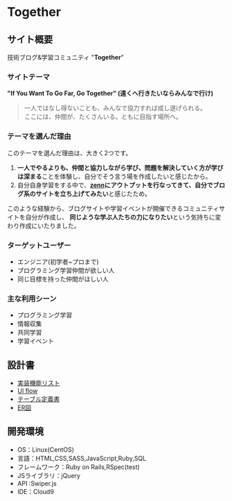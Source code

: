 # Together

## サイト概要

技術ブログ&学習コミュニティ "**Together**"

### サイトテーマ

**"If You Want To Go Far, Go Together" (遠くへ行きたいならみんなで行け)**

> 一人ではなし得ないことも、みんなで協力すれば成し遂げられる。<br>
ここには、仲間が、たくさんいる。ともに目指す場所へ。<br>

### テーマを選んだ理由

このテーマを選んだ理由は、大きく2つです。

1. **一人でやるよりも、仲間と協力しながら学び、問題を解決していく方が学びは深まる**ことを体験し、自分でそう言う場を作成したいと感じたから。
2. 自分自身学習をする中で、**[zenn](https://zenn.dev/)にアウトプットを行なってきて、自分でブログ系のサイトを立ち上げてみたい**と感じたため。

このような経験から、ブログサイトや学習イベントが開催できるコミュニティサイトを自分が作成し、
**同じような学ぶ人たちの力になりたい**という気持ちに変わり作成にいたりました。

### ターゲットユーザー

- エンジニア(初学者~プロまで)
- プログラミング学習仲間が欲しい人
- 同じ目標を持った仲間がほしい人

### 主な利用シーン

- プログラミング学習
- 情報収集
- 共同学習
- 学習イベント

## 設計書

- <a href="https://docs.google.com/spreadsheets/d/1vkAdKpy6GbZzzjjsnF19vyWcAdmiroLLOuXYoJs-Rj8/edit#gid=885378170" target="_blank">実装機能リスト<a>
- [UI flow](https://drive.google.com/file/d/1LjfFfMSbh0sh-1oTt-0BE_L5U8Nn4Mtk/view?usp=sharing)<br>
- [テーブル定義書](https://docs.google.com/spreadsheets/d/1N7G1s3Di0b0VrLpVU6wXEhB8krQ56zkRehrSucyjqvk/edit#gid=0)
- [ER図](https://drive.google.com/file/d/1VDebBeqTqvX0Lluf8hSEUq-5NYjuP8tw/view?usp=sharing)

## 開発環境

- OS：Linux(CentOS)
- 言語：HTML,CSS,SASS,JavaScript,Ruby,SQL
- フレームワーク：Ruby on Rails,RSpec(test)
- JSライブラリ：jQuery
- API :Swiper.js
- IDE：Cloud9
